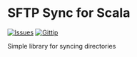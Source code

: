 # SFTP Sync for Scala
[![Issues](http://img.shields.io/github/issues/jramoyo/scala-sync.svg?style=flat)](https://github.com/jramoyo/scala-sync/issues?state=open)
[![Gittip](http://img.shields.io/gittip/jramoyo.svg?style=flat)](https://www.gittip.com/jramoyo/)

Simple library for syncing directories
